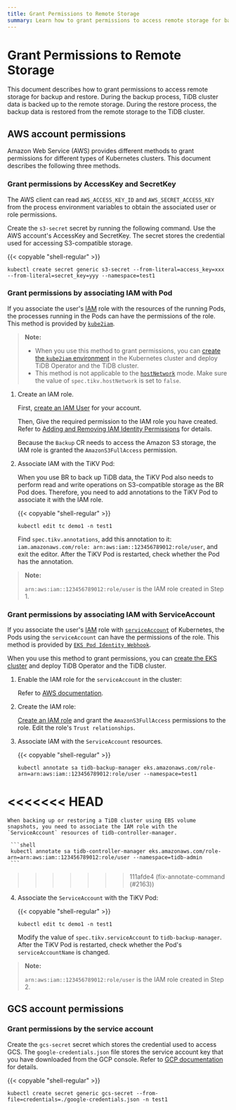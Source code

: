 ```yaml
---
title: Grant Permissions to Remote Storage
summary: Learn how to grant permissions to access remote storage for backup and restore.
---
```


# Grant Permissions to Remote Storage

This document describes how to grant permissions to access remote storage for backup and restore. During the backup process, TiDB cluster data is backed up to the remote storage. During the restore process, the backup data is restored from the remote storage to the TiDB cluster.

## AWS account permissions

Amazon Web Service (AWS) provides different methods to grant permissions for different types of Kubernetes clusters. This document describes the following three methods.

### Grant permissions by AccessKey and SecretKey

The AWS client can read `AWS_ACCESS_KEY_ID` and `AWS_SECRET_ACCESS_KEY` from the process environment variables to obtain the associated user or role permissions.

Create the `s3-secret` secret by running the following command. Use the AWS account's AccessKey and SecretKey. The secret stores the credential used for accessing S3-compatible storage.

{{< copyable "shell-regular" >}}

```shell
kubectl create secret generic s3-secret --from-literal=access_key=xxx --from-literal=secret_key=yyy --namespace=test1
```

### Grant permissions by associating IAM with Pod

If you associate the user's [IAM](https://aws.amazon.com/cn/iam/) role with the resources of the running Pods, the processes running in the Pods can have the permissions of the role. This method is provided by [`kube2iam`](https://github.com/jtblin/kube2iam).

> **Note:**
>
> - When you use this method to grant permissions, you can [create the `kube2iam` environment](https://github.com/jtblin/kube2iam#usage) in the Kubernetes cluster and deploy TiDB Operator and the TiDB cluster.
> - This method is not applicable to the [`hostNetwork`](https://kubernetes.io/docs/concepts/policy/pod-security-policy) mode. Make sure the value of `spec.tikv.hostNetwork` is set to `false`.

1. Create an IAM role.

    First, [create an IAM User](https://docs.aws.amazon.com/IAM/latest/UserGuide/id_users_create.html) for your account.

    Then, Give the required permission to the IAM role you have created. Refer to [Adding and Removing IAM Identity Permissions](https://docs.aws.amazon.com/IAM/latest/UserGuide/access_policies_manage-attach-detach.html) for details.

    Because the `Backup` CR needs to access the Amazon S3 storage, the IAM role is granted the `AmazonS3FullAccess` permission.

2. Associate IAM with the TiKV Pod:

    When you use BR to back up TiDB data, the TiKV Pod also needs to perform read and write operations on S3-compatible storage as the BR Pod does. Therefore, you need to add annotations to the TiKV Pod to associate it with the IAM role.

    {{< copyable "shell-regular" >}}

    ```shell
    kubectl edit tc demo1 -n test1
    ```

    Find `spec.tikv.annotations`, add this annotation to it: `iam.amazonaws.com/role: arn:aws:iam::123456789012:role/user`, and exit the editor. After the TiKV Pod is restarted, check whether the Pod has the annotation.

> **Note:**
>
> `arn:aws:iam::123456789012:role/user` is the IAM role created in Step 1.

### Grant permissions by associating IAM with ServiceAccount

If you associate the user's [IAM](https://aws.amazon.com/cn/iam/) role with [`serviceAccount`](https://kubernetes.io/docs/reference/access-authn-authz/admission-controllers/#serviceaccount) of Kubernetes, the Pods using the `serviceAccount` can have the permissions of the role. This method is provided by [`EKS Pod Identity Webhook`](https://github.com/aws/amazon-eks-pod-identity-webhook).

When you use this method to grant permissions, you can [create the EKS cluster](https://docs.aws.amazon.com/zh_cn/eks/latest/userguide/create-cluster.html) and deploy TiDB Operator and the TiDB cluster.

1. Enable the IAM role for the `serviceAccount` in the cluster:

    Refer to [AWS documentation](https://docs.aws.amazon.com/eks/latest/userguide/enable-iam-roles-for-service-accounts.html).

2. Create the IAM role:

    [Create an IAM role](https://docs.aws.amazon.com/eks/latest/userguide/associate-service-account-role.html) and grant the `AmazonS3FullAccess` permissions to the role. Edit the role's `Trust relationships`.

3. Associate IAM with the `ServiceAccount` resources.

    {{< copyable "shell-regular" >}}

    ```shell
    kubectl annotate sa tidb-backup-manager eks.amazonaws.com/role-arn=arn:aws:iam::123456789012:role/user --namespace=test1
    ```

<<<<<<< HEAD
=======
    When backing up or restoring a TiDB cluster using EBS volume snapshots, you need to associate the IAM role with the `ServiceAccount` resources of tidb-controller-manager.

     ```shell
     kubectl annotate sa tidb-controller-manager eks.amazonaws.com/role-arn=arn:aws:iam::123456789012:role/user --namespace=tidb-admin
     ```

>>>>>>> 111afde4 (fix-annotate-command (#2163))
4. Associate the `ServiceAccount` with the TiKV Pod:

    {{< copyable "shell-regular" >}}

    ```shell
    kubectl edit tc demo1 -n test1
    ```

    Modify the value of `spec.tikv.serviceAccount` to `tidb-backup-manager`. After the TiKV Pod is restarted, check whether the Pod's `serviceAccountName` is changed.

> **Note:**
>
> `arn:aws:iam::123456789012:role/user` is the IAM role created in Step 2.

## GCS account permissions

### Grant permissions by the service account

Create the `gcs-secret` secret which stores the credential used to access GCS. The `google-credentials.json` file stores the service account key that you have downloaded from the GCP console. Refer to [GCP documentation](https://cloud.google.com/docs/authentication/getting-started) for details.

{{< copyable "shell-regular" >}}

```shell
kubectl create secret generic gcs-secret --from-file=credentials=./google-credentials.json -n test1
```
